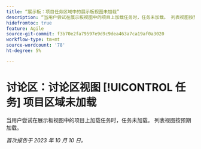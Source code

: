 ```yaml
---
title: “展示板：项目任务区域中的展示板视图未加载”
description: “当用户尝试在展示板视图中的项目上加载任务时，任务未加载。 列表视图按预期加载。”
hidefromtoc: true
feature: Agile
source-git-commit: f3b70e2fa79597e9d9c9dea463a7ca19af0a3020
workflow-type: tm+mt
source-wordcount: '78'
ht-degree: 5%

---
```



# 讨论区：讨论区视图 [!UICONTROL 任务] 项目区域未加载

当用户尝试在展示板视图中的项目上加载任务时，任务未加载。 列表视图按预期加载。

_首次报告于 2023 年 10 月 10 日。_
